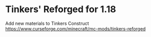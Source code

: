 # Tinkers' Reforged for 1.18
Add new materials to Tinkers Construct
https://www.curseforge.com/minecraft/mc-mods/tinkers-reforged
